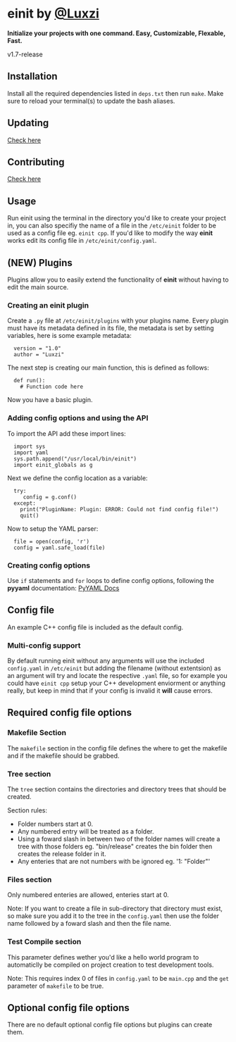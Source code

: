 # einit by [@Luxzi](https://github.com/luxzi)
**Initialize your projects with one command. Easy, Customizable, Flexable, Fast.**

v1.7-release

## Installation
Install all the required dependencies listed in ``deps.txt`` then run ``make``. Make sure to reload your terminal(s) to update the bash aliases.

## Updating
[Check here](https://github.com/Luxzi/linux-minitools#updating-tools)

## Contributing
[Check here](https://github.com/Luxzi/linux-minitools#contributing-and-reporting-bugs)

## Usage
Run einit using the terminal in the directory you'd like to create your project in, you can also specifiy the name of a file in the ``/etc/einit`` folder to be used as a config file eg. ``einit cpp``. If you'd like to modify the way **einit** works edit its config file in ``/etc/einit/config.yaml``.

## (NEW) Plugins

Plugins allow you to easily extend the functionality of **einit** without having to edit the main source.

### Creating an einit plugin
Create a ``.py`` file at ``/etc/einit/plugins`` with your plugins name. Every plugin must have its metadata defined in its file, the metadata is set by setting variables, here is some example metadata:

```
  version = "1.0"
  author = "Luxzi"
```

The next step is creating our main function, this is defined as follows:

```
  def run():
    # Function code here
```

Now you have a basic plugin.

### Adding config options and using the API
To import the API add these import lines:

```
  import sys
  import yaml
  sys.path.append("/usr/local/bin/einit")
  import einit_globals as g
```

Next we define the config location as a variable:

```
  try:
     config = g.conf()
  except:
    print("PluginName: Plugin: ERROR: Could not find config file!")
    quit()
```

Now to setup the YAML parser:

```
  file = open(config, 'r')
  config = yaml.safe_load(file)
```

### Creating config options

Use ``if`` statements and ``for`` loops to define config options, following the **pyyaml** documentation: [PyYAML Docs](https://pyyaml.org/wiki/PyYAMLDocumentation)

## Config file

An example C++ config file is included as the default config.

### Multi-config support

By default running einit without any arguments will use the included ``config.yaml`` in ``/etc/einit`` but adding the filename (without extentsion) as an argument will try and locate the respective ``.yaml`` file, so for example you could have ``einit cpp`` setup your C++ development enviorment or anything really, but keep in mind that if your config is invalid it **will** cause errors.

## Required config file options

### Makefile Section
The ``makefile`` section in the config file defines the where to get the makefile and if the makefile should be grabbed.

### Tree section
The ``tree`` section contains the directories and directory trees that should be created.

Section rules:
- Folder numbers start at 0.
- Any numbered entry will be treated as a folder.
- Using a foward slash in between two of the folder names will create a tree with those folders eg. "bin/release" creates the bin folder then creates the release folder in it.
- Any enteries that are not numbers with be ignored eg. '1: "Folder"'

### Files section
Only numbered enteries are allowed, enteries start at 0.

Note: If you want to create a file in sub-directory that directory must exist, so make sure you add it to the tree in the ``config.yaml`` then use the folder name followed by a foward slash and then the file name.

### Test Compile section
This parameter defines wether you'd like a hello world program to automaticlly be compiled on project creation to test development tools.

Note: This requires index 0 of files in ``config.yaml`` to be ``main.cpp`` and the ``get`` parameter of ``makefile`` to be true.

## Optional config file options

There are no default optional config file options but plugins can create them.
